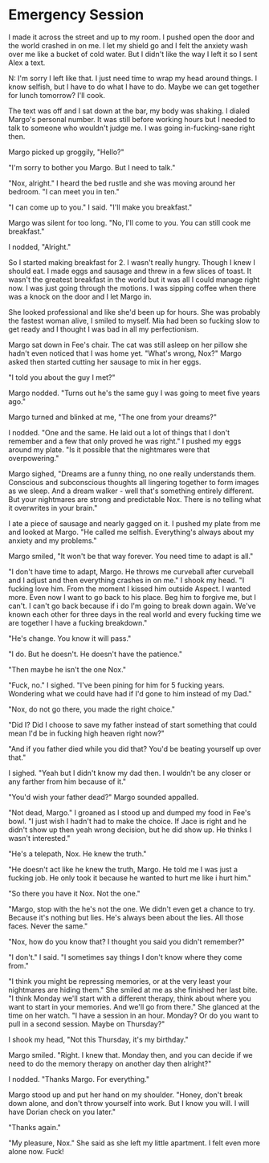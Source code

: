 #  Emergency Session

I made it across the street and up to my room. I pushed open the door and the
world crashed in on me. I let my shield go and I felt the anxiety wash over me
like a bucket of cold water. But I didn't like the way I left it so I sent Alex
a text.

N: I'm sorry I left like that. I just need time to wrap my head around things. I
know selfish, but I have to do what I have to do. Maybe we can get together for
lunch tomorrow? I'll cook.

The text was off and I sat down at the bar, my body was shaking. I dialed
Margo's personal number. It was still before working hours but I needed to talk
to someone who wouldn't judge me. I was going in-fucking-sane right then.

Margo picked up groggily, "Hello?"

"I'm sorry to bother you Margo. But I need to talk."

"Nox, alright." I heard the bed rustle and she was moving around her bedroom. "I
can meet you in ten."

"I can come up to you." I said. "I'll make you breakfast."

Margo was silent for too long. "No, I'll come to you. You can still cook me
breakfast."

I nodded, "Alright."

So I started making breakfast for 2. I wasn't really hungry. Though I knew I
should eat. I made eggs and sausage and threw in a few slices of toast. It
wasn't the greatest breakfast in the world but it was all I could manage right
now. I was just going through the motions. I was sipping coffee when there was a
knock on the door and I let Margo in.

She looked professional and like she'd been up for hours. She was probably the
fastest woman alive, I smiled to myself. Mia had been so fucking slow to get
ready and I thought I was bad in all my perfectionism.

Margo sat down in Fee's chair. The cat was still asleep on her pillow she hadn't
even noticed that I was home yet. "What's wrong, Nox?" Margo asked then started
cutting her sausage to mix in her eggs.

"I told you about the guy I met?"

Margo nodded. "Turns out he's the same guy I was going to meet five years ago."

Margo turned and blinked at me, "The one from your dreams?"

I nodded. "One and the same. He laid out a lot of things that I don't remember
and a few that only proved he was right." I pushed my eggs around my plate. "Is
it possible that the nightmares were that overpowering."

Margo sighed, "Dreams are a funny thing, no one really understands them.
Conscious and subconscious thoughts all lingering together to form images as we
sleep. And a dream walker - well that's something entirely different. But your
nightmares are strong and predictable Nox. There is no telling what it
overwrites in your brain."

I ate a piece of sausage and nearly gagged on it. I pushed my plate from me and
looked at Margo. "He called me selfish. Everything's always about my anxiety and
my problems."

Margo smiled, "It won't be that way forever. You need time to adapt is all."

"I don't have time to adapt, Margo. He throws me curveball after curveball and I
adjust and then everything crashes in on me." I shook my head. "I fucking love
him. From the moment I kissed him outside Aspect. I wanted more. Even now I want
to go back to his place. Beg him to forgive me, but I can't. I can't go back
because if i do I'm going to break down again. We've known each other for three
days in the real world and every fucking time we are together I have a fucking
breakdown."

"He's change. You know it will pass."

"I do. But he doesn't. He doesn't have the patience."

"Then maybe he isn't the one Nox."

"Fuck, no." I sighed. "I've been pining for him for 5 fucking years. Wondering
what we could have had if I'd gone to him instead of my Dad."

"Nox, do not go there, you made the right choice."

"Did I? Did I choose to save my father instead of start something that could
mean I'd be in fucking high heaven right now?"

"And if you father died while you did that? You'd be beating yourself up over
that."

I sighed. "Yeah but I didn't know my dad then. I wouldn't be any closer or any
farther from him because of it."

"You'd wish your father dead?" Margo sounded appalled.

"Not dead, Margo." I groaned as I stood up and dumped my food in Fee's bowl. "I
just wish I hadn't had to make the choice. If Jace is right and he didn't show
up then yeah wrong decision, but he did show up. He thinks I wasn't interested."

"He's a telepath, Nox. He knew the truth."

"He doesn't act like he knew the truth, Margo. He told me I was just a fucking
job. He only took it because he wanted to hurt me like i hurt him."

"So there you have it Nox. Not the one."

"Margo, stop with the he's not the one. We didn't even get a chance to try.
Because it's nothing but lies. He's always been about the lies. All those faces.
Never the same."

"Nox, how do you know that? I thought you said you didn't remember?"

"I don't." I said. "I sometimes say things I don't know where they come from."

"I think you might be repressing memories, or at the very least your nightmares
are hiding them." She smiled at me as she finished her last bite. "I think
Monday we'll start with a different therapy, think about where you want to start
in your memories. And we'll go from there." She glanced at the time on her
watch. "I have a session in an hour. Monday? Or do you want to pull in a second
session. Maybe on Thursday?"

I shook my head, "Not this Thursday, it's my birthday."

Margo smiled. "Right. I knew that. Monday then, and you can decide if we need to
do the memory therapy on another day then alright?"

I nodded. "Thanks Margo. For everything."

Margo stood up and put her hand on my shoulder. "Honey, don't break down alone,
and don't throw yourself into work. But I know you will. I will have Dorian
check on you later."

"Thanks again."

"My pleasure, Nox." She said as she left my little apartment. I felt even more
alone now. Fuck!

